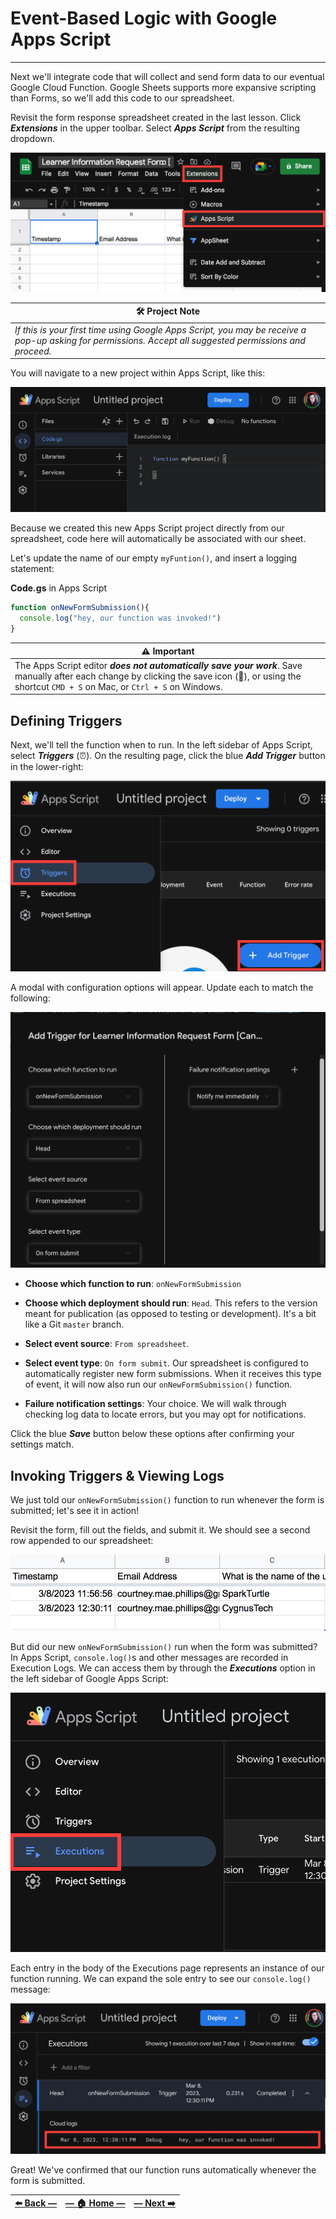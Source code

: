 # Event-Based Logic with Google Apps Script   
---

Next we'll integrate code that will collect and send form data to our eventual Google Cloud Function. Google Sheets supports more expansive scripting than Forms, so we'll add this code to our spreadsheet.

Revisit the form response spreadsheet created in the last lesson. Click **_Extensions_** in the upper toolbar. Select **_Apps Script_** from the resulting dropdown.

![Screenshot depicting user selecting the Extensions option from the Google Sheets toolbar, and clicking Apps Script from the resulting dropdown menu](../assets/images/accessing_apps_script_from_google_sheets.png "App Scripts can be accessed by selecting Extensions > Apps Script from the top toolbar in Google Sheets'")

| 🛠️  Project Note |
|--------------------|
| _If this is your first time using Google Apps Script, you may be receive a pop-up asking for permissions. Accept all suggested permissions and proceed._ |

You will navigate to a new project within Apps Script, like this:

![Screenshot of in-browser code editor for new Google Apps Script project ](../assets/images/new_apps_script_file_in_browser_editor.png "This is the default view for a new Google Apps Script project")

Because we created this new Apps Script project directly from our spreadsheet, code here will automatically be associated with our sheet.

Let's update the name of our empty `myFuntion()`, and insert a logging statement:

**Code.gs** in Apps Script
```javascript
function onNewFormSubmission(){
  console.log("hey, our function was invoked!")
}
```

| ⚠️  Important  |
|--------------------|
| The Apps Script editor **_does not automatically save your work_**. Save manually after each change by clicking the save icon (💾), or using the shortcut `CMD + S` on Mac, or `Ctrl + S` on Windows. |

## Defining Triggers

Next, we'll tell the function when to run. In the left sidebar of Apps Script, select **_Triggers_** (⏰). On the resulting page, click the blue **_Add Trigger_** button in the lower-right:

![Google Apps Script interface, with options for Triggers and Add New Trigger emphasized ](../assets/images/adding_new_trigger_to_apps_script.png)

A modal with configuration options will appear. Update each to match the following:

![Screenshot of trigger configuration options in Google Apps Script ](../assets/images/app_script_trigger_settings.png)

- **Choose which function to run**: `onNewFormSubmission`

- **Choose which deployment should run**: `Head`. This refers to the version meant for publication (as opposed to testing or development). It's a bit like a Git `master` branch.

- **Select event source**: `From spreadsheet`.

- **Select event type**: `On form submit`. Our spreadsheet is configured to automatically register new form submissions. When it receives this type of event, it will now also run our `onNewFormSubmission()` function.

- **Failure notification settings**: Your choice. We will walk through checking log data to locate errors, but you may opt for notifications.

Click the blue _**Save**_ button below these options after confirming your settings match.

## Invoking Triggers & Viewing Logs

We just told our `onNewFormSubmission()` function to run whenever the form is submitted; let's see it in action!

Revisit the form, fill out the fields, and submit it. We should see a second row appended to our spreadsheet:

![Screenshot Google Sheet with two rows of form data visible ](../assets/images/second_form_submission_in_sheet.png)

But did our new `onNewFormSubmission()` run when the form was submitted? In Apps Script, `console.log()`s and other messages are recorded in Execution Logs. We can access them by through the **_Executions_** option in the left sidebar of Google Apps Script:

![Screenshot Google Sheet with two rows of form data visible ](../assets/images/executions_in_apps_script.png)

Each entry in the body of the Executions page represents an instance of our function running. We can expand the sole entry to see our `console.log()` message:

![Screenshot Google Sheet with two rows of form data visible ](../assets/images/log_message_visible_in_executions_log.png)

Great! We've confirmed that our function runs automatically whenever the form is submitted.

| [⬅️  Back —]() | [— 🏠 Home —]() | [— Next  ➡️]() |
| --- | --- | --- |
